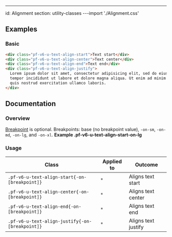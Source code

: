 ---
id: Alignment
section: utility-classes
---import './Alignment.css'

## Examples

### Basic

```html
<div class="pf-v6-u-text-align-start">Text start</div>
<div class="pf-v6-u-text-align-center">Text center</div>
<div class="pf-v6-u-text-align-end">Text end</div>
<div class="pf-v6-u-text-align-justify">
  Lorem ipsum dolor sit amet, consectetur adipisicing elit, sed do eiusmod
  tempor incididunt ut labore et dolore magna aliqua. Ut enim ad minim veniam,
  quis nostrud exercitation ullamco laboris.
</div>

```

## Documentation

### Overview

[Breakpoint](/developer-resources/global-css-variables#breakpoint-variables-and-class-suffixes) is optional. Breakpoints: base (no breakpoint value), `-on-sm`, `-on-md`, `-on-lg`, and `-on-xl`. **Example .pf-v6-u-text-align-start-on-lg**

### Usage

| Class | Applied to | Outcome |
| -- | -- | -- |
| `.pf-v6-u-text-align-start{-on-[breakpoint]}` | `*` |  Aligns text start |
| `.pf-v6-u-text-align-center{-on-[breakpoint]}` | `*` |  Aligns text center |
| `.pf-v6-u-text-align-end{-on-[breakpoint]}` | `*` |  Aligns text end |
| `.pf-v6-u-text-align-justify{-on-[breakpoint]}` | `*` |  Aligns text justify |
